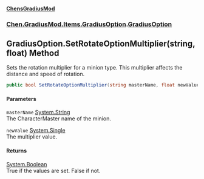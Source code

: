 #### [ChensGradiusMod](index 'index')
### [Chen.GradiusMod.Items.GradiusOption](mfb9nYomeqOwYy2EkL_v0Q 'Chen.GradiusMod.Items.GradiusOption').[GradiusOption](Vui7fzQ6K+_c8O4kYLP8Wg 'Chen.GradiusMod.Items.GradiusOption.GradiusOption')
## GradiusOption.SetRotateOptionMultiplier(string, float) Method
Sets the rotation multiplier for a minion type. This multiplier affects the distance and speed of rotation.  
```csharp
public bool SetRotateOptionMultiplier(string masterName, float newValue);
```
#### Parameters
<a name='Chen_GradiusMod_Items_GradiusOption_GradiusOption_SetRotateOptionMultiplier(string_float)_masterName'></a>
`masterName` [System.String](https://docs.microsoft.com/en-us/dotnet/api/System.String 'System.String')  
The CharacterMaster name of the minion.
  
<a name='Chen_GradiusMod_Items_GradiusOption_GradiusOption_SetRotateOptionMultiplier(string_float)_newValue'></a>
`newValue` [System.Single](https://docs.microsoft.com/en-us/dotnet/api/System.Single 'System.Single')  
The multiplier value.
  
#### Returns
[System.Boolean](https://docs.microsoft.com/en-us/dotnet/api/System.Boolean 'System.Boolean')  
True if the values are set. False if not.

